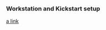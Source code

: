 ### Workstation and Kickstart setup

[a link](https://github.com/dkilcy/juno-saltstack/blob/master/kickstart/setup.sh)
